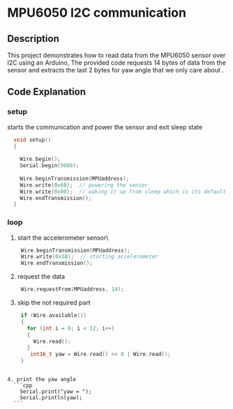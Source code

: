 # MPU6050 I2C communication

## Description

This project demonstrates how to read data from the MPU6050 sensor over I2C using an Arduino, The provided code requests 14 bytes of data from the sensor and extracts the last 2 bytes for yaw angle that we only care about .

## Code Explanation

### setup
starts the communication and power the sensor and exit sleep state
  ```cpp
    void setup() 
    {
      
      Wire.begin();
      Serial.begin(9600);
    
      Wire.beginTransmission(MPUaddress);
      Wire.write(0x6B);  // powering the sensor
      Wire.write(0x00);  // waking it up from sleep which is its default state
      Wire.endTransmission();
    }
  ```


### loop
1. start the accelerometer sensor\
   
   ```cpp
    Wire.beginTransmission(MPUaddress);
    Wire.write(0x3B);  // starting accelerometer
    Wire.endTransmission();
   ```

2. request the data
   ```cpp
    Wire.requestFrom(MPUaddress, 14);
    ```

3. skip the not required part
   ```cpp
    if (Wire.available())
    {
      for (int i = 0; i < 12; i++) 
      {
        Wire.read();
      }
       int16_t yaw = Wire.read() << 8 | Wire.read();
    }
  ```

4. print the yaw angle
    ```cpp
      Serial.print("yaw = ");
      Serial.println(yaw);
    ```
